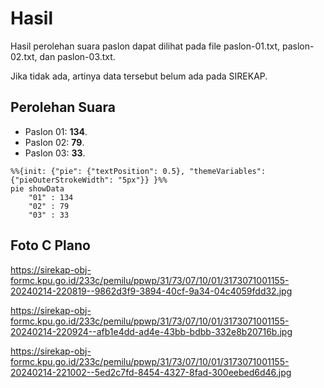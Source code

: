 # Hasil

Hasil perolehan suara paslon dapat dilihat pada file paslon-01.txt, paslon-02.txt, dan paslon-03.txt.

Jika tidak ada, artinya data tersebut belum ada pada SIREKAP.

## Perolehan Suara

 * Paslon 01: **134**.
 * Paslon 02: **79**.
 * Paslon 03: **33**.

```mermaid
%%{init: {"pie": {"textPosition": 0.5}, "themeVariables": {"pieOuterStrokeWidth": "5px"}} }%%
pie showData
    "01" : 134
    "02" : 79
    "03" : 33
```
## Foto C Plano

https://sirekap-obj-formc.kpu.go.id/233c/pemilu/ppwp/31/73/07/10/01/3173071001155-20240214-220819--9862d3f9-3894-40cf-9a34-04c4059fdd32.jpg

https://sirekap-obj-formc.kpu.go.id/233c/pemilu/ppwp/31/73/07/10/01/3173071001155-20240214-220924--afb1e4dd-ad4e-43bb-bdbb-332e8b20716b.jpg

https://sirekap-obj-formc.kpu.go.id/233c/pemilu/ppwp/31/73/07/10/01/3173071001155-20240214-221002--5ed2c7fd-8454-4327-8fad-300eebed6d46.jpg
